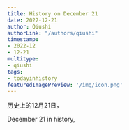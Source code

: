 ```yaml
---
title: History on December 21
date: 2022-12-21
author: Qiushi 
authorLink: "/authors/qiushi"
timestamp: 
- 2022-12
- 12-21
multitype: 
- qiushi
tags: 
- todayinhistory
featuredImagePreview: '/img/icon.png'
---
```









历史上的12月21日，

December 21 in history, 

<!--more-->


